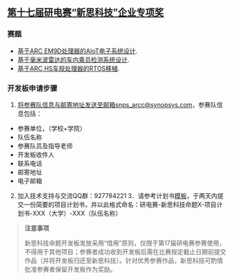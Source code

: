 ## [第十七届研电赛“新思科技”企业专项奖](https://cpipc.acge.org.cn//cw/detail/6/2c9080127e6c5dc5017e7a74d62100e0)

### 赛题

- [基于ARC EM9D处理器的AIoT电子系统设计](https://github.com/foss-for-synopsys-dwc-arc-processors/embarc_applications/tree/master/arc_design_contest/2022/Synopsys/README.md).
- [基于毫米波雷达的车内乘员检测系统设计](https://github.com/foss-for-synopsys-dwc-arc-processors/embarc_applications/tree/master/arc_design_contest/2022/Calterah/README.md).
- [基于ARC HS车规处理器的RTOS移植](https://github.com/foss-for-synopsys-dwc-arc-processors/embarc_applications/tree/master/arc_design_contest/2022/Tongxin/README.md).

### 开发板申请步骤

1. 将参赛队信息与邮寄地址发送至邮箱snps_arcc@synopsys.com，参赛队信息包括：
- 参赛单位，（学校+学院）
- 队伍名称	
- 参赛队员及指导老师	
- 开发板收件人	
- 联系电话	
- 邮寄地址	
- 电子邮箱	
2. 加入技术支持与交流QQ群：927784221
3．请参考计划书[模板](https://github.com/foss-for-synopsys-dwc-arc-processors/embarc_applications/tree/master/arc_design_contest/2022/研电赛-新思科技命题-项目计划书-模板.doc)，于两天内提交一份简要的项目计划书，并以此格式命名：研电赛-新思科技命题X-项目计划书-XXX（大学）-XXX（队伍名称）

> **注意事项**
>
> 新思科技命题开发板发放采用“借用”原则，仅限于第17届研电赛参赛使用，不得用于其他项目；参赛者成功收到开发板后需在比赛规定截止日期前提交作品（并将开发板归还至新思科技）。针对优秀参赛作品，新思科技可酌情批准参赛者保留开发板作为奖励。